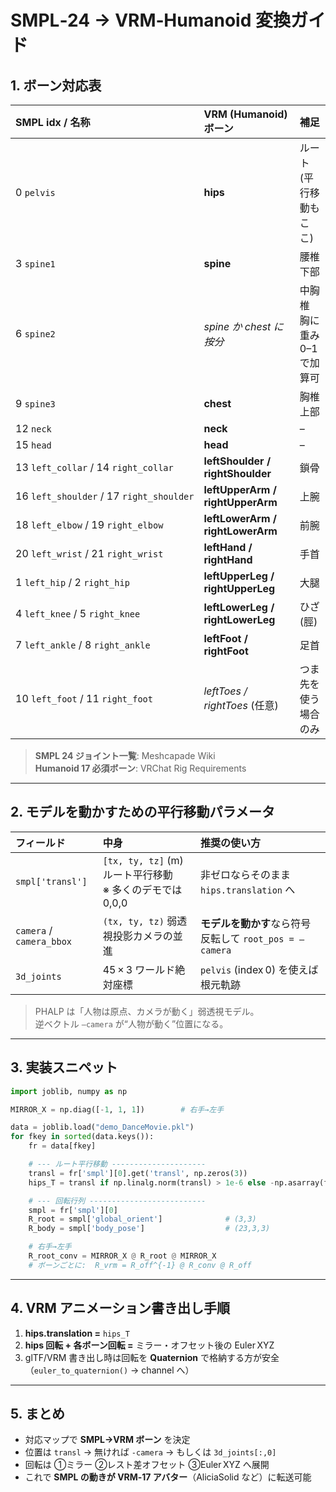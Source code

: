 
# SMPL‑24 → VRM‑Humanoid 変換ガイド

## 1. ボーン対応表

| SMPL idx / 名称 | VRM (Humanoid) ボーン | 補足 |
|:--|:--|:--|
| 0 `pelvis` | **hips** | ルート (平行移動もここ) |
| 3 `spine1` | **spine** | 腰椎下部 |
| 6 `spine2` | *spine か chest に按分* | 中胸椎<br>胸に重み 0–1 で加算可 |
| 9 `spine3` | **chest** | 胸椎上部 |
| 12 `neck` | **neck** | – |
| 15 `head` | **head** | – |
| 13 `left_collar` / 14 `right_collar` | **leftShoulder / rightShoulder** | 鎖骨 |
| 16 `left_shoulder` / 17 `right_shoulder` | **leftUpperArm / rightUpperArm** | 上腕 |
| 18 `left_elbow` / 19 `right_elbow` | **leftLowerArm / rightLowerArm** | 前腕 |
| 20 `left_wrist` / 21 `right_wrist` | **leftHand / rightHand** | 手首 |
| 1 `left_hip` / 2 `right_hip` | **leftUpperLeg / rightUpperLeg** | 大腿 |
| 4 `left_knee` / 5 `right_knee` | **leftLowerLeg / rightLowerLeg** | ひざ (脛) |
| 7 `left_ankle` / 8 `right_ankle` | **leftFoot / rightFoot** | 足首 |
| 10 `left_foot` / 11 `right_foot` | *leftToes / rightToes* (任意) | つま先を使う場合のみ |

> **SMPL 24 ジョイント一覧**: Meshcapade Wiki  
> **Humanoid 17 必須ボーン**: VRChat Rig Requirements

---

## 2. モデルを動かすための平行移動パラメータ

| フィールド | 中身 | 推奨の使い方 |
|:--|:--|:--|
| `smpl['transl']` | `[tx, ty, tz]` (m) ルート平行移動 <br>※ 多くのデモでは 0,0,0 | 非ゼロならそのまま `hips.translation` へ |
| `camera` / `camera_bbox` | `(tx, ty, tz)` 弱透視投影カメラの並進 | **モデルを動かす**なら符号反転して `root_pos = –camera` |
| `3d_joints` | 45 × 3 ワールド絶対座標 | `pelvis` (index 0) を使えば根元軌跡 |

> PHALP は「人物は原点、カメラが動く」弱透視モデル。  
> 逆ベクトル `–camera` が“人物が動く”位置になる。

---

## 3. 実装スニペット

```python
import joblib, numpy as np

MIRROR_X = np.diag([-1, 1, 1])        # 右手→左手

data = joblib.load("demo_DanceMovie.pkl")
for fkey in sorted(data.keys()):
    fr = data[fkey]

    # --- ルート平行移動 ---------------------
    transl = fr['smpl'][0].get('transl', np.zeros(3))
    hips_T = transl if np.linalg.norm(transl) > 1e-6 else -np.asarray(fr['camera'][0])

    # --- 回転行列 --------------------------
    smpl = fr['smpl'][0]
    R_root = smpl['global_orient']              # (3,3)
    R_body = smpl['body_pose']                  # (23,3,3)

    # 右手→左手
    R_root_conv = MIRROR_X @ R_root @ MIRROR_X
    # ボーンごとに:  R_vrm = R_off^{-1} @ R_conv @ R_off
```

---

## 4. VRM アニメーション書き出し手順

1. **hips.translation =** `hips_T`  
2. **hips 回転 + 各ボーン回転 =** ミラー・オフセット後の Euler XYZ  
3. glTF/VRM 書き出し時は回転を **Quaternion** で格納する方が安全  
   （`euler_to_quaternion()` → channel へ）

---

## 5. まとめ

* 対応マップで **SMPL→VRM ボーン** を決定  
* 位置は `transl` → 無ければ `-camera` → もしくは `3d_joints[:,0]`  
* 回転は ①ミラー ②レスト差オフセット ③Euler XYZ へ展開  
* これで **SMPL の動きが VRM‑17 アバター**（AliciaSolid など）に転送可能
